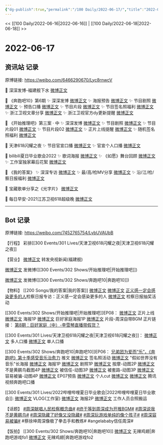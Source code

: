 ```yaml
---
{"dg-publish":true,"permalink":"/100 Daily/2022-06-17/","title":"2022-06-17","created":"2022-12-04T23:15:15.000+08:00","updated":"2023-04-11T14:46:34.016+08:00"}
---
```



<< [[100 Daily/2022-06-16\|2022-06-16]] | [[100 Daily/2022-06-18\|2022-06-18]] >>

# 2022-06-17

## 资讯站 记录

原博链接: https://weibo.com/6466290670/Lyc8rnwcV

💫 深深发博-福建舰下水 [微博正文](https://m.weibo.cn/6466290670/4781373929294028)

💫 《奔跑吧10》第6期
✨ 深深发博 [微博正文](https://m.weibo.cn/6466290670/4781463813754613)
✨ 海报预告 [微博正文](https://m.weibo.cn/6466290670/4781287712230546)
✨ 节目剧照 [微博正文](https://m.weibo.cn/6466290670/4781379504571029)
✨ 预告口播 [微博正文](https://m.weibo.cn/6466290670/4781340010218154)
✨ 节目片段 [微博正文](https://m.weibo.cn/6466290670/4781491341234326)
✨ 节目签名照福利 [微博正文](https://m.weibo.cn/6466290670/4781347430733201)
✨ 浙江卫视文章分享 [微博正文](https://m.weibo.cn/6466290670/4781348579708849)
✨ 浙江卫视官方dy更新提醒 [微博正文](https://m.weibo.cn/6466290670/4781471593666293)

💫 《开始推理吧》第三案 · 中
✨ 深深发博 [微博正文](https://m.weibo.cn/6466290670/4781412164830340)
✨ 节目剧照 [微博正文](https://m.weibo.cn/6466290670/4781338417169846)
✨ 节目片段01 [微博正文](https://m.weibo.cn/6466290670/4781427999378963)
✨ 节目片段02 [微博正文](https://m.weibo.cn/6466290670/4781416481031798)
✨ 正片上线提醒 [微博正文](https://m.weibo.cn/6466290670/4781406162519097)
✨ 随机签名照福利 [微博正文](https://m.weibo.cn/6466290670/4781357052201022)

💫 天津618闪耀之夜
✨ 节目官宣口播 [微博正文](https://m.weibo.cn/6466290670/4781340513272370)
✨ 官宣个人口播 [微博正文](https://m.weibo.cn/6466290670/4781354799861192)

💫 bilibili夏日毕业歌会2022
✨ 歌词海报 [微博正文](https://m.weibo.cn/6466290670/4781337745557567)
✨ 《如愿》舞台回顾 [微博正文](https://m.weibo.cn/6466290670/4781350118494754)
✨ 工作室独家幕后花絮 [微博正文](https://m.weibo.cn/6466290670/4781306100057091)

💫 《我的答案》
✨ 深深专访 [微博正文](https://m.weibo.cn/6466290670/4781274109315285)
✨ 最/高/检MV分享 [微博正文](https://m.weibo.cn/6466290670/4781277658220421)
✨ 沿/江/检/察日报福利 [微博正文](https://m.weibo.cn/6466290670/4781372940484738)

💫 宝藏歌单分享之《光字片》 [微博正文](https://m.weibo.cn/6466290670/4781400152869088)

💫 每日早安-2021江苏卫视618超级晚 [微博正文](https://m.weibo.cn/6466290670/4781268476100726)

---
## Bot 记录

原博链接: https://weibo.com/7452765754/LybUVAUbB

【行程】
彩排[[300 Events/301 Lives/天津卫视618闪耀之夜\|天津卫视618闪耀之夜]]

【营业】
[微博正文](https://weibo.com/1736988591/Ly8QkhXkL) 转发央视新闻(福建舰)

[微博正文](https://weibo.com/1736988591/Ly9Pk4Uuy) 发微博([[300 Events/302 Shows/开始推理吧\|开始推理吧]])

[微博正文](https://weibo.com/1736988591/LybcioqBt) 发微博([[300 Events/302 Shows/奔跑吧10\|奔跑吧10]])

【物料】
[[200 Songs/我的答案\|我的答案]]
[微博正文](https://weibo.com/1896650227/Ly61LDAWc) [微博正文](https://weibo.com/3183107112/Ly5Gpg2Dp) [正义感一定会感染更多的人](https://weibo.cn/sinaurl?u=http%3A%2F%2Fnewspaper.jcrb.com%2F2022%2F20220617%2F20220617_005%2F20220617_005_2.htm)检察日报专访：正义感一定会感染更多的人
[微博正文](https://weibo.com/7168618354/Ly6Tf3ZPJ) 检察日报抽奖活动

[[300 Events/302 Shows/开始推理吧\|开始推理吧]]EP08：
[微博正文](https://weibo.com/2162247381/Ly9IHffFa) 正片上线
[微博正文](https://weibo.com/2162247381/Ly7PMwcAX) 海报1P
[微博正文](https://weibo.com/2162247381/Ly9xG4GbD) 巨好家庭海报1P
[微博正文](https://weibo.com/2162247381/Ly9MVpHzP) 片段-周深自带BGM
正片链接：
[第8期：巨好家庭（中）-李雪琴直播带假货？](https://weibo.cn/sinaurl?u=https%3A%2F%2Fv.qq.com%2Fx%2Fcover%2Fmzc0020075r7lj1%2Ft0043yk65tt.html)

[[300 Events/301 Lives/天津卫视618闪耀之夜\|天津卫视618闪耀之夜]]：
[微博正文](https://weibo.com/1905859287/Ly6AA9ypm) 多人口播
[微博正文](https://weibo.com/1905859287/Ly81cw8G8) 单人口播

[[300 Events/302 Shows/奔跑吧10\|奔跑吧10]]EP06：
[兄弟团为爱而“乐”，《奔跑吧》第十季感受音乐治愈力](https://weibo.cn/sinaurl?u=https%3A%2F%2Fmp.weixin.qq.com%2Fs%2FyqnxAk7aIpQ0g0KEZRm5CA) 推文
[微博正文](https://weibo.com/5242381821/Ly734ol0B) 签名照活动
[微博正文](https://weibo.com/5242381821/Ly7faCnFX) "假如世界没有音乐"长海报
[微博正文](https://weibo.com/5242381821/Ly6EEf1ka) 海报1P
[微博正文](https://weibo.com/5242381821/Ly90Mm5ph) 剧照1P
[微博正文](https://weibo.com/5242381821/LyaTUCe1N) 按摩-动图2P
[微博正文](https://weibo.com/5242381821/Lybdf8i3i) 不是黄鹂鸟截图4P
[微博正文](https://weibo.com/5242381821/LybkXzvRf) 被信任-动图3P
[微博正文](https://weibo.com/5242381821/Lybnc8ERb) 被套路-动图3P
[微博正文](https://weibo.com/5242381821/LybrC7eZs) 容易被骗-动图4P
[微博正文](https://weibo.com/5242381821/LybC7lU1y) EP07预告
[微博正文](https://weibo.com/1591169702/Lybz7tYSh) 个人cut
[微博正文](https://weibo.com/3758512144/Ly7s85de3) [微博正文](https://weibo.com/2591595652/Ly9mUgY8m) 腾讯视频奔跑吧口播

[[300 Events/301 Lives/2022哔哩哔哩夏日毕业歌会\|2022哔哩哔哩夏日毕业歌会]]:
[微博正文](https://weibo.com/7478855230/Ly75q0JU9) VLOG(工作室)
[微博正文](https://weibo.com/6744306402/Ly7Dxp6r9) 海报2P
[微博正文](https://weibo.com/6610373703/Ly5d7s22a) 工作人员合照搬运

【话题】
[#周深献唱人民检察概念曲#](https://s.weibo.com/weibo?q=%23%E5%91%A8%E6%B7%B1%E7%8C%AE%E5%94%B1%E4%BA%BA%E6%B0%91%E6%A3%80%E5%AF%9F%E6%A6%82%E5%BF%B5%E6%9B%B2%23)
[#终于等到周深成为开推BGM#](https://s.weibo.com/weibo?q=%23%E7%BB%88%E4%BA%8E%E7%AD%89%E5%88%B0%E5%91%A8%E6%B7%B1%E6%88%90%E4%B8%BA%E5%BC%80%E6%8E%A8BGM%23)
[#周深说我不是黄鹂鸟#](https://s.weibo.com/weibo?q=%23%E5%91%A8%E6%B7%B1%E8%AF%B4%E6%88%91%E4%B8%8D%E6%98%AF%E9%BB%84%E9%B9%82%E9%B8%9F%23)
[#周深隐藏了好像又没隐藏#](https://s.weibo.com/weibo?q=%23%E5%91%A8%E6%B7%B1%E9%9A%90%E8%97%8F%E4%BA%86%E5%A5%BD%E5%83%8F%E5%8F%88%E6%B2%A1%E9%9A%90%E8%97%8F%23)
[#周深玩游戏单纯的像个孩子#](https://s.weibo.com/weibo?q=%23%E5%91%A8%E6%B7%B1%E7%8E%A9%E6%B8%B8%E6%88%8F%E5%8D%95%E7%BA%AF%E7%9A%84%E5%83%8F%E4%B8%AA%E5%AD%A9%E5%AD%90%23)
[#周深容易被骗#](https://s.weibo.com/weibo?q=%23%E5%91%A8%E6%B7%B1%E5%AE%B9%E6%98%93%E8%A2%AB%E9%AA%97%23)
#蔡徐坤周深像极了拳击手和教练#
#angelababy信任周深#

【饭拍】
[[300 Events/302 Shows/奔跑吧10\|奔跑吧10]]
[微博正文](https://weibo.com/7495641082/LybG8pDMK) 无辣鸡翅|奔跑吧游戏fo1
[微博正文](https://weibo.com/7495641082/LybKbi58u) 无辣鸡翅|奔跑吧游戏fo2
